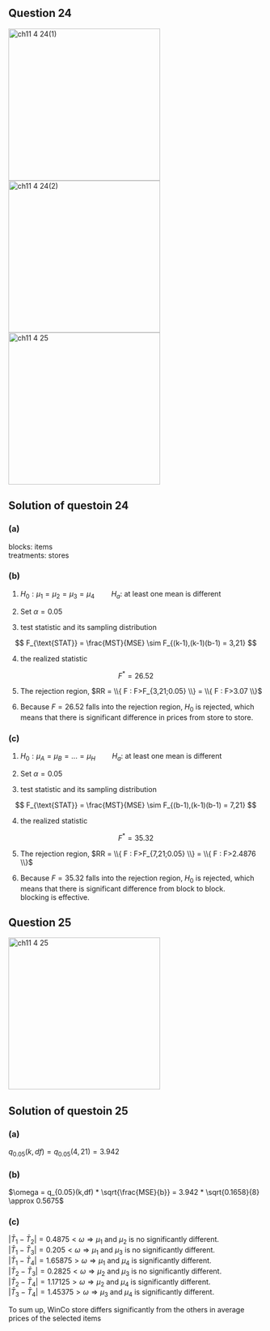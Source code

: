 ## Question 24
<img width="300" alt="ch11 4 24(1)" src="https://github.com/user-attachments/assets/2da45125-2b80-4653-80ee-e5c74df263e8" />
<br>
<img width="300" alt="ch11 4 24(2)" src="https://github.com/user-attachments/assets/c3942658-64a8-4ad7-aa3d-16fd236a5b55" />
<br>
<img width="300" alt="ch11 4 25" src="https://github.com/user-attachments/assets/67f4496d-debe-42ff-af91-e63aba1a1038" />

## Solution of questoin 24
### (a)
  
blocks: items  
treatments: stores  
  
### (b)
1. $H_0: \mu_1 = \mu_2 = \mu_3 = \mu_4 \quad \quad H_a:$ at least one mean is different   
  
2. Set $\alpha = 0.05$  
  
3. test statistic and its sampling distribution

$$
F_{\text{STAT}} = \frac{MST}{MSE} \sim F_{(k-1),(k-1)(b-1) = 3,21}
$$

4. the realized statistic

$$
F^* = 26.52
$$

5. The rejection region, $RR = \\{ F : F>F_{3,21;0.05} \\} = \\{ F : F>3.07 \\}$  
  
6. Because $F = 26.52$ falls into the rejection region, $H_0$ is rejected, which means that there is significant difference in prices from store to store.  

### (c)
1. $H_0: \mu_A = \mu_B = ... = \mu_H \quad \quad H_a:$ at least one mean is different   
  
2. Set $\alpha = 0.05$  
  
3. test statistic and its sampling distribution

$$
F_{\text{STAT}} = \frac{MST}{MSE} \sim F_{(b-1),(k-1)(b-1) = 7,21}
$$

4. the realized statistic

$$
F^* = 35.32
$$

5. The rejection region, $RR = \\{ F : F>F_{7,21;0.05} \\} = \\{ F : F>2.4876 \\}$  
  
6. Because $F = 35.32$ falls into the rejection region, $H_0$ is rejected, which means that there is significant difference from block to block.  
   blocking is effective.


## Question 25
<img width="300" alt="ch11 4 25" src="https://github.com/user-attachments/assets/67f4496d-debe-42ff-af91-e63aba1a1038" />

## Solution of questoin 25
### (a)
$q_{0.05}(k,df) = q_{0.05}(4,21) = 3.942$

### (b)
$\omega = q_{0.05}(k,df) * \sqrt{\frac{MSE}{b}} = 3.942 * \sqrt{0.1658}{8} \approx 0.5675$

### (c)
$|\bar{T}_1 - \bar{T}_2| = 0.4875 < \omega \Rightarrow \mu_1$ and $\mu_2$ is no significantly different.   
$|\bar{T}_1 - \bar{T}_3| = 0.205 < \omega \Rightarrow \mu_1$ and $\mu_3$ is no significantly different.   
$|\bar{T}_1 - \bar{T}_4| = 1.65875 > \omega \Rightarrow \mu_1$ and $\mu_4$ is significantly different.  
$|\bar{T}_2 - \bar{T}_3| = 0.2825 < \omega \Rightarrow \mu_2$ and $\mu_3$ is no significantly different.   
$|\bar{T}_2 - \bar{T}_4| = 1.17125 > \omega \Rightarrow \mu_2$ and $\mu_4$ is significantly different.   
$|\bar{T}_3 - \bar{T}_4| = 1.45375 > \omega \Rightarrow \mu_3$ and $\mu_4$ is significantly different.   
  
To sum up, WinCo store differs significantly from the others in average prices of the selected items
